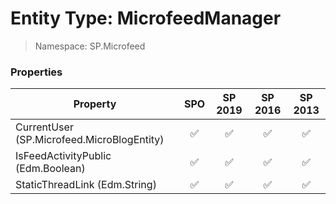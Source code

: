 # Entity Type: MicrofeedManager

> Namespace: SP.Microfeed

### Properties

Property | SPO | SP 2019 | SP 2016 | SP 2013
----------|:---:|:-------:|:-------:|:-------:
CurrentUser (SP.Microfeed.MicroBlogEntity) | ✅ | ✅ | ✅ | ✅
IsFeedActivityPublic (Edm.Boolean) | ✅ | ✅ | ✅ | ✅
StaticThreadLink (Edm.String) | ✅ | ✅ | ✅ | ✅